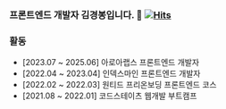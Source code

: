 ### 프론트엔드 개발자 김경봉입니다. 👋 [![Hits](https://hits.seeyoufarm.com/api/count/incr/badge.svg?url=https%3A%2F%2Fgithub.com%2Fkrim45&count_bg=%2379C83D&title_bg=%23555555&icon=&icon_color=%23E7E7E7&title=hits&edge_flat=false)](https://hits.seeyoufarm.com)

### 활동

- [2023.07 ~ 2025.06] 아로아랩스 프론트엔드 개발자
- [2022.04 ~ 2023.04] 인덱스마인 프론트엔드 개발자
- [2022.02 ~ 2022.03] 원티드 프리온보딩 프론트엔드 코스
- [2021.08 ~ 2022.01] 코드스테이츠 웹개발 부트캠프
<!--
**krim45/krim45** is a ✨ _special_ ✨ repository because its `README.md` (this file) appears on your GitHub profile.

Here are some ideas to get you started:

- 🔭 I’m currently working on ...
- 🌱 I’m currently learning ...
- 👯 I’m looking to collaborate on ...
- 🤔 I’m looking for help with ...
- 💬 Ask me about ...
- 📫 How to reach me: ...
- 😄 Pronouns: ...
- ⚡ Fun fact: ...
-->
